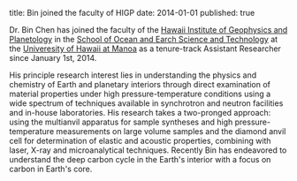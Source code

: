 title: Bin joined the faculty of HIGP
date: 2014-01-01
published: true

Dr. Bin Chen has joined the faculty of the [Hawaii Institute of Geophysics and Planetology](http://www.higp.hawaii.edu) in the [School of Ocean and Earch Science and Technology](http://www.soest.hawaii.edu) at the [Univeresity of Hawaii at Manoa](http://manoa.hawaii.edu) as a tenure-track Assistant Researcher since January 1st, 2014. 

His principle research interest lies in understanding the physics and chemistry of Earth and planetary interiors through direct examination of material properties under high pressure-temperature conditions using a wide spectrum of techniques available in synchrotron and neutron facilities and in-house laboratories. His research takes a two-pronged approach: using the multianvil apparatus for sample syntheses and high pressure-temperature measurements on large volume samples and the diamond anvil cell for determination of elastic and acoustic properties, combining with laser, X-ray and microanalytical techniques. Recently Bin has endeavored to understand the deep carbon cycle in the Earth's interior with a focus on carbon in Earth's core.


